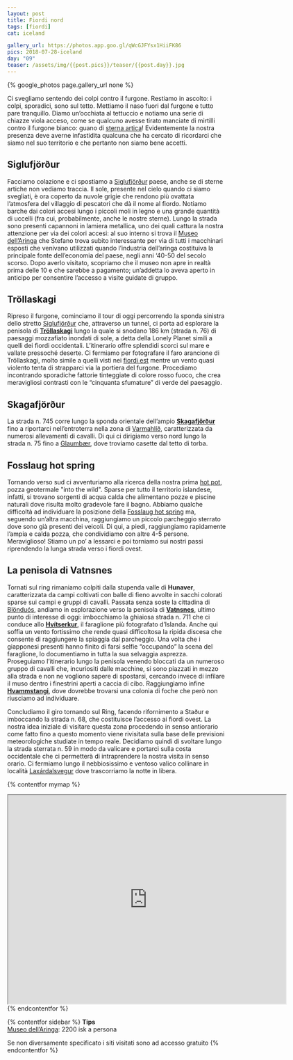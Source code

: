 ```yaml
---
layout: post
title: Fiordi nord
tags: [fiordi]
cat: iceland

gallery_url: https://photos.app.goo.gl/qWcGJFYsx1HiiFK86
pics: 2018-07-28-iceland
day: "09"
teaser: /assets/img/{{post.pics}}/teaser/{{post.day}}.jpg
---
```


{% google_photos page.gallery_url none %}

Ci svegliamo sentendo dei colpi contro il furgone. Restiamo in ascolto: i colpi, sporadici, sono sul tetto. Mettiamo il naso fuori dal furgone e tutto pare tranquillo. Diamo un’occhiata al tettuccio e notiamo una serie di chiazze viola acceso, come se qualcuno avesse tirato manciate di mirtilli contro il furgone bianco: guano di [sterna artica](https://it.wikipedia.org/wiki/Sterna_paradisaea)! Evidentemente la nostra presenza deve averne infastidita qualcuna che ha cercato di ricordarci che siamo nel suo territorio e che pertanto non siamo bene accetti.
## Siglufjörður

Facciamo colazione e ci spostiamo a [Siglufjörður](https://www.introducingiceland.com/siglufjordur) paese, anche se di sterne artiche non vediamo traccia. Il sole, presente nel cielo quando ci siamo svegliati, è ora coperto da nuvole grigie che rendono più ovattata l’atmosfera del villaggio di pescatori che dà il nome al fiordo. Notiamo barche dai colori accesi lungo i piccoli moli in legno e una grande quantità di uccelli (fra cui, probabilmente, anche le nostre sterne). Lungo la strada sono presenti capannoni in lamiera metallica, uno dei quali cattura la nostra attenzione per via dei colori accesi: al suo interno si trova il [Museo dell’Aringa](http://www.sild.is/en) che Stefano trova subito interessante per via di tutti i macchinari esposti che venivano utilizzati quando l’industria dell’aringa costituiva la principale fonte dell’economia del paese, negli anni ‘40-50 del secolo scorso. Dopo averlo visitato, scopriamo che il museo non apre in realtà prima delle 10 e che sarebbe a pagamento; un’addetta lo aveva aperto in anticipo per consentire l’accesso a visite guidate di gruppo.

## Tröllaskagi

Ripreso il furgone, cominciamo il tour di oggi percorrendo la sponda sinistra dello stretto [Siglufjörður](https://it.wikipedia.org/wiki/Siglufj%C3%B6r%C3%B0ur_(fiordo)) che, attraverso un tunnel, ci porta ad esplorare la penisola di [**Tröllaskagi**](https://www.lonelyplanetitalia.it/destinazioni/islanda/penisola-di-troellaskagi) lungo la quale si snodano 186 km (strada n. 76) di paesaggi mozzafiato inondati di sole, a detta della Lonely Planet simili a quelli dei fiordi occidentali. L’itinerario offre splendidi scorci sul mare e vallate pressoché deserte. Ci fermiamo per fotografare il faro arancione di Tröllaskagi, molto simile a quelli visti nei [fiordi est](https://www.van42.com/2018/08/02/iceland_06-fiordi-est.html) mentre un vento quasi violento tenta di strapparci via la portiera del furgone. Procediamo incontrando sporadiche fattorie tinteggiate di colore rosso fuoco, che crea meravigliosi contrasti con le “cinquanta sfumature” di verde del paesaggio.

## Skagafjörður

La strada n. 745 corre lungo la sponda orientale dell’ampio [**Skagafjörður**](https://visitskagafjordur.is/) fino a riportarci nell’entroterra nella zona di [Varmahlíð](https://www.lonelyplanetitalia.it/destinazioni/islanda/varmahlidj), caratterizzata da numerosi allevamenti di cavalli. Di qui ci dirigiamo verso nord lungo la strada n. 75 fino a [Glaumbær](https://www.glaumbaer.is/is/en), dove troviamo casette dal tetto di torba.

## Fosslaug hot spring

Tornando verso sud ci avventuriamo alla ricerca della nostra prima [hot pot](https://www.hotpot-iceland.com/en/), pozza geotermale "into the wild". Sparse per tutto il territorio islandese, infatti, si trovano sorgenti di acqua calda che alimentano pozze e piscine naturali dove risulta molto gradevole fare il bagno. Abbiamo qualche difficoltà ad individuare la posizione della [Fosslaug hot spring](https://icelandtravelguide.is/locations/fosslaug-hot-spring/) ma, seguendo un’altra macchina, raggiungiamo un piccolo parcheggio sterrato dove sono già presenti dei veicoli. Di qui, a piedi, raggiungiamo rapidamente l’ampia e calda pozza, che condividiamo con altre 4-5 persone. Meraviglioso! Stiamo un po’ a lessarci e poi torniamo sui nostri passi riprendendo la lunga strada verso i fiordi ovest.

## La penisola di Vatnsnes
Tornati sul ring rimaniamo colpiti dalla stupenda valle di **Hunaver**, caratterizzata da campi coltivati con balle di fieno avvolte in sacchi colorati sparse sui campi e gruppi di cavalli. Passata senza soste la cittadina di [Blönduós](https://www.northiceland.is/en/destinations/towns/blonduos), andiamo in esplorazione verso la penisola di [**Vatnsnes**](https://guidetoiceland.is/travel-iceland/drive/vatnsnes), ultimo punto di interesse di oggi: imbocchiamo la ghiaiosa strada n. 711 che ci conduce allo [**Hvítserkur**](https://guidetoiceland.is/travel-iceland/drive/hvitserkur), il faraglione più fotografato d’Islanda. Anche qui soffia un vento fortissimo che rende quasi difficoltosa la ripida discesa che consente di raggiungere la spiaggia dal parcheggio. Una volta che i giapponesi presenti hanno finito di farsi selfie “occupando” la scena del faraglione, lo documentiamo in tutta la sua selvaggia asprezza. Proseguiamo l’itinerario lungo la penisola venendo bloccati da un numeroso gruppo di cavalli che, incuriositi dalle macchine, si sono piazzati in mezzo alla strada e non ne vogliono sapere di spostarsi, cercando invece di infilare il muso dentro i finestrini aperti a caccia di cibo. Raggiungiamo infine [**Hvammstangi**](https://guidetoiceland.is/travel-iceland/drive/hvammstangi), dove dovrebbe trovarsi una colonia di foche che però non riusciamo ad individuare.

Concludiamo il giro tornando sul Ring, facendo rifornimento a Staður e imboccando la strada n. 68, che costituisce l’accesso ai fiordi ovest. La nostra idea iniziale di visitare questa zona procedendo in senso antiorario come fatto fino a questo momento viene rivisitata sulla base delle previsioni meteorologiche studiate in tempo reale. Decidiamo quindi di svoltare lungo la strada sterrata n. 59 in modo da valicare e portarci sulla costa occidentale che ci permetterà di intraprendere la nostra visita in senso orario. Ci fermiamo lungo il nebbiosissimo e ventoso valico collinare in località [Laxárdalsvegur](https://goo.gl/maps/61twJWiKp3e8ExxZ9) dove trascorriamo la notte in libera.

{% contentfor mymap %}
<iframe src="https://www.google.com/maps/d/embed?mid=1WgHhRoisSy6_Twmu_iWv1V1ws3xmEro2&ehbc=2E312F" width="640" height="480"></iframe>
{% endcontentfor %}

{% contentfor sidebar %}
**Tips**  
[Museo dell’Aringa](http://www.sild.is/en): 2200 isk a persona

Se non diversamente specificato i siti visitati sono ad accesso gratuito
{% endcontentfor %}
